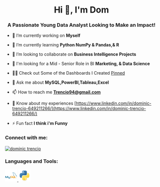 <h1 align="center">Hi 👋, I'm Dom</h1>
<h3 align="center">A Passionate Young Data Analyst Looking to Make an Impact!</h3>

- 🔭 I’m currently working on **Myself**

- 🌱 I’m currently learning **Python NumPy & Pandas,& R**

- 👯 I’m looking to collaborate on **Business Intelligence Projects**

- 🤝 I'm looking for a Mid - Senior Role in BI **Marketing, & Data Science**

- 👨‍💻 Check out Some of the Dashboards I Created [Pinned](Pinned)

- 💬 Ask me about **MySQL,PowerBI,Tableau,Excel**

- 📫 How to reach me **Trencio94@gmail.com**

- 📄 Know about my experiences [https://www.linkedin.com/in/dominic-trencio-649211266/](https://www.linkedin.com/in/dominic-trencio-649211266/)

- ⚡ Fun fact **I think i'm Funny**

<h3 align="left">Connect with me:</h3>
<p align="left">
<a href="https://linkedin.com/in/dominic trencio" target="blank"><img align="center" src="https://raw.githubusercontent.com/rahuldkjain/github-profile-readme-generator/master/src/images/icons/Social/linked-in-alt.svg" alt="dominic trencio" height="30" width="40" /></a>
</p>

<h3 align="left">Languages and Tools:</h3>
<p align="left"> <a href="https://www.mysql.com/" target="_blank" rel="noreferrer"> <img src="https://raw.githubusercontent.com/devicons/devicon/master/icons/mysql/mysql-original-wordmark.svg" alt="mysql" width="40" height="40"/> </a> <a href="https://www.python.org" target="_blank" rel="noreferrer"> <img src="https://raw.githubusercontent.com/devicons/devicon/master/icons/python/python-original.svg" alt="python" width="40" height="40"/> </a> </p>

